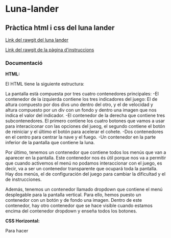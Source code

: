 # Luna-lander
## Pràctica html i css del luna lander

[Link del rawgit del luna lander](https://rawgit.com/Marcroman181/Luna-lander/master/lunalander.html)

[Link del rawgit de la pàgina d'instruccions](https://rawgit.com/Marcroman181/Luna-lander/master/instruccions.html)

### Documentació

**HTML:**

El HTML tiene la siguiente estructura:

  La pantalla està compuesta por tres cuatro contenedores principales:
    -El contenedor de la izquierda contiene los tres indicadores del juego: El de altura compuesto por dos divs uno dentro del otro, y el     de velocidad y altura compuesto por un div con un fondo y dentro una imagen que nos indica el valor del indicador.
    -El contenedor de la derecha que contiene tres subcontenedores. El primero contiene los cuatro botones que vamos a usar para               interaciconar con las opciones del jueog, el segundo contiene el botón de reiniciar y el último el botón para acelerar el cohete. 
    -Dos contenedores en el centro para centrar la nave y el fuego.
    -Un contenedor en la parte inferior de la pantalla que contiene la luna. 
  
  Por último, tenemos un contenedor que contiene todos los menús que van a aparecer en la pantalla. Este contenedor nos és útil porque nos   va a permitir que cuando activemos el menú no podamos interaccionar con el juego, es decir, va a ser un contenedor transparente que       ocupará toda la pantalla. Hay dos menús, el de configuración del juego para cambiar la dificultad y el de instrucciones.
  
  Además, tenemos un contenedor llamado dropdown que contiene el menú desplegable para la pantalla vertical. Para ello, hemos puesto un     contenedor con un botón y de fondo una imagen. Dentro de este contenedor, hay otro contenedor que se hace visible cuando estamos encima   del contenedor dropdown y enseña todos los botones.

**CSS Horizontal:**

Para hacer 

